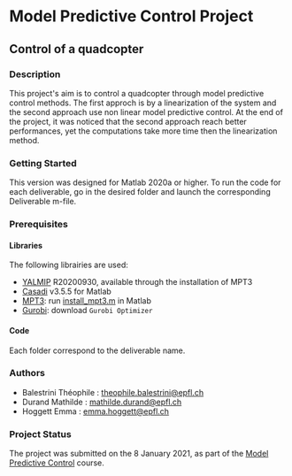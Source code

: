 # Model Predictive Control Project
## Control of a quadcopter

### Description
<!--- Modify this section --->
This project's aim is to control a quadcopter through model predictive control methods. The first approch is by a linearization of the system and the second approach use non linear model predictive control.
At the end of the project, it was noticed that the second approach reach better performances, yet the computations take more time then the linearization method.




### Getting Started
<!--- Modify this section --->
This version was designed for Matlab 2020a or higher. To run the code for each deliverable, go in the desired folder and launch the corresponding Deliverable m-file.

### Prerequisites

#### Libraries
The following librairies are used:
* [YALMIP](https://yalmip.github.io/) R20200930, available through the installation of MPT3
* [Casadi](https://web.casadi.org/get/) v3.5.5 for Matlab
* [MPT3](https://www.mpt3.org/Main/Installation): run [install_mpt3.m](https://www.mpt3.org/Main/Installation?action=download&upname=install_mpt3.m) in Matlab
* [Gurobi](https://www.gurobi.com/downloads/): download `Gurobi Optimizer`


#### Code 
<!--- Modify this section --->
Each folder correspond to the deliverable name.



### Authors
* Balestrini Théophile : theophile.balestrini@epfl.ch
* Durand Mathilde : mathilde.durand@epfl.ch
* Hoggett Emma : emma.hoggett@epfl.ch

### Project Status
The project was submitted on the 8 January 2021, as part of the [Model Predictive Control](https://www.epfl.ch/labs/la/page-53049-en-html/teaching-mpc/) course.
